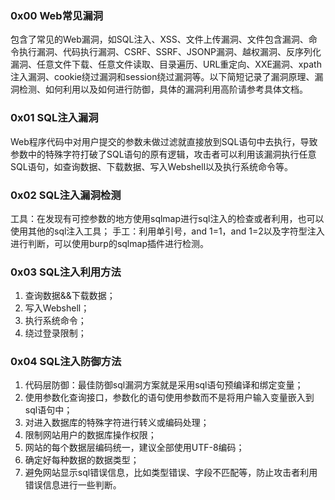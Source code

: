 ### 0x00 Web常见漏洞
包含了常见的Web漏洞，如SQL注入、XSS、文件上传漏洞、文件包含漏洞、命令执行漏洞、代码执行漏洞、CSRF、SSRF、JSONP漏洞、越权漏洞、反序列化漏洞、任意文件下载、任意文件读取、目录遍历、URL重定向、XXE漏洞、xpath注入漏洞、cookie绕过漏洞和session绕过漏洞等。以下简短记录了漏洞原理、漏洞检测、如何利用以及如何进行防御，具体的漏洞利用高阶请参考具体文档。
### 0x01 SQL注入漏洞
Web程序代码中对用户提交的参数未做过滤就直接放到SQL语句中去执行，导致参数中的特殊字符打破了SQL语句的原有逻辑，攻击者可以利用该漏洞执行任意SQL语句，如查询数据、下载数据、写入Webshell以及执行系统命令等。

### 0x02 SQL注入漏洞检测
工具：在发现有可控参数的地方使用sqlmap进行sql注入的检查或者利用，也可以使用其他的sql注入工具；
手工：利用单引号，and 1=1，and 1=2以及字符型注入进行判断，可以使用burp的sqlmap插件进行检测。

### 0x03 SQL注入利用方法
1. 查询数据&&下载数据；
2. 写入Webshell；
3. 执行系统命令；
4. 绕过登录限制；

### 0x04 SQL注入防御方法
1. 代码层防御：最佳防御sql漏洞方案就是采用sql语句预编译和绑定变量；
2. 使用参数化查询接口，参数化的语句使用参数而不是将用户输入变量嵌入到sql语句中；
3. 对进入数据库的特殊字符进行转义或编码处理；
4. 限制网站用户的数据库操作权限；
5. 网站的每个数据层编码统一，建议全部使用UTF-8编码；
6. 确定好每种数据的数据类型；
7. 避免网站显示sql错误信息，比如类型错误、字段不匹配等，防止攻击者利用错误信息进行一些判断。